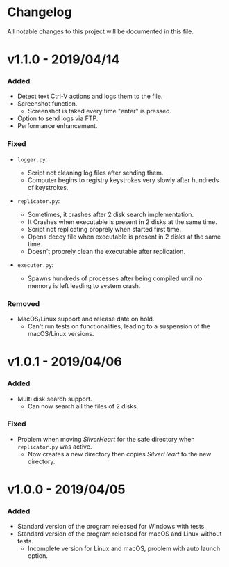 # Changelog
All notable changes to this project will be documented in this file.

# v1.1.0 - 2019/04/14

### Added

- Detect text Ctrl-V actions and logs them to the file.
- Screenshot function.
  - Screenshot is taked every time "enter" is pressed.
- Option to send logs via FTP.
- Performance enhancement.
  
### Fixed

- `logger.py`:
  - Script not cleaning log files after sending them.
  - Computer begins to registry keystrokes very slowly after hundreds of keystrokes.

- `replicator.py`:
  - Sometimes, it crashes after 2 disk search implementation. 
  - It Crashes when executable is present in 2 disks at the same time.
  - Script not replicating proprely when started first time.
  - Opens decoy file when executable is present in 2 disks at the same time.
  - Doesn't proprely clean the executable after replication.
  
 - `executer.py`:
   - Spawns hundreds of processes after being compiled until no memory is left leading to system crash.

### Removed

- MacOS/Linux support and release date on hold.
  - Can't run tests on functionalities, leading to a suspension of the macOS/Linux versions.


# v1.0.1 - 2019/04/06

### Added

- Multi disk search support.
  - Can now search all the files of 2 disks.
  
### Fixed

- Problem when moving *SilverHeart* for the safe directory when `replicator.py` was active.
  - Now creates a new directory then copies *SilverHeart* to the new directory.


# v1.0.0 - 2019/04/05

### Added

- Standard version of the program released for Windows with tests.
- Standard version of the program released for macOS and Linux without tests.
  - Incomplete version for Linux and macOS, problem with auto launch option.
